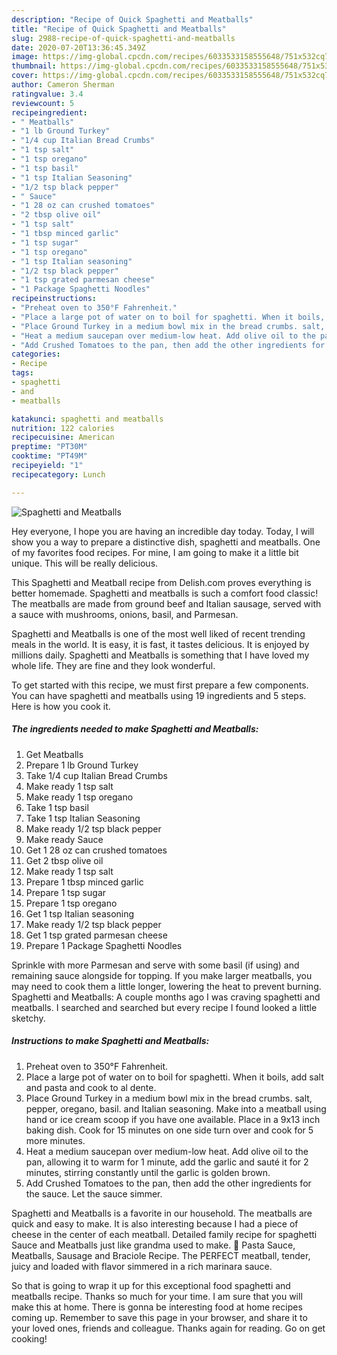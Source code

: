```yaml
---
description: "Recipe of Quick Spaghetti and Meatballs"
title: "Recipe of Quick Spaghetti and Meatballs"
slug: 2988-recipe-of-quick-spaghetti-and-meatballs
date: 2020-07-20T13:36:45.349Z
image: https://img-global.cpcdn.com/recipes/6033533158555648/751x532cq70/spaghetti-and-meatballs-recipe-main-photo.jpg
thumbnail: https://img-global.cpcdn.com/recipes/6033533158555648/751x532cq70/spaghetti-and-meatballs-recipe-main-photo.jpg
cover: https://img-global.cpcdn.com/recipes/6033533158555648/751x532cq70/spaghetti-and-meatballs-recipe-main-photo.jpg
author: Cameron Sherman
ratingvalue: 3.4
reviewcount: 5
recipeingredient:
- " Meatballs"
- "1 lb Ground Turkey"
- "1/4 cup Italian Bread Crumbs"
- "1 tsp salt"
- "1 tsp oregano"
- "1 tsp basil"
- "1 tsp Italian Seasoning"
- "1/2 tsp black pepper"
- " Sauce"
- "1 28 oz can crushed tomatoes"
- "2 tbsp olive oil"
- "1 tsp salt"
- "1 tbsp minced garlic"
- "1 tsp sugar"
- "1 tsp oregano"
- "1 tsp Italian seasoning"
- "1/2 tsp black pepper"
- "1 tsp grated parmesan cheese"
- "1 Package Spaghetti Noodles"
recipeinstructions:
- "Preheat oven to 350°F Fahrenheit."
- "Place a large pot of water on to boil for spaghetti. When it boils, add salt and pasta and cook to al dente."
- "Place Ground Turkey in a medium bowl mix in the bread crumbs. salt,  pepper, oregano,  basil. and Italian seasoning. Make into a meatball using hand or ice cream scoop if you have one available.   Place in a 9x13 inch baking dish. Cook for 15 minutes on one side turn over and cook for 5 more minutes."
- "Heat a medium saucepan over medium-low heat. Add olive oil to the pan, allowing it to warm for 1 minute, add the garlic and sauté it for 2 minutes, stirring constantly until the garlic is golden brown."
- "Add Crushed Tomatoes to the pan, then add the other ingredients for the sauce. Let the sauce simmer."
categories:
- Recipe
tags:
- spaghetti
- and
- meatballs

katakunci: spaghetti and meatballs 
nutrition: 122 calories
recipecuisine: American
preptime: "PT30M"
cooktime: "PT49M"
recipeyield: "1"
recipecategory: Lunch

---
```



![Spaghetti and Meatballs](https://img-global.cpcdn.com/recipes/6033533158555648/751x532cq70/spaghetti-and-meatballs-recipe-main-photo.jpg)

Hey everyone, I hope you are having an incredible day today. Today, I will show you a way to prepare a distinctive dish, spaghetti and meatballs. One of my favorites food recipes. For mine, I am going to make it a little bit unique. This will be really delicious.

This Spaghetti and Meatball recipe from Delish.com proves everything is better homemade. Spaghetti and meatballs is such a comfort food classic! The meatballs are made from ground beef and Italian sausage, served with a sauce with mushrooms, onions, basil, and Parmesan.

Spaghetti and Meatballs is one of the most well liked of recent trending meals in the world. It is easy, it is fast, it tastes delicious. It is enjoyed by millions daily. Spaghetti and Meatballs is something that I have loved my whole life. They are fine and they look wonderful.


To get started with this recipe, we must first prepare a few components. You can have spaghetti and meatballs using 19 ingredients and 5 steps. Here is how you cook it.

<!--inarticleads1-->

##### The ingredients needed to make Spaghetti and Meatballs:

1. Get  Meatballs
1. Prepare 1 lb Ground Turkey
1. Take 1/4 cup Italian Bread Crumbs
1. Make ready 1 tsp salt
1. Make ready 1 tsp oregano
1. Take 1 tsp basil
1. Take 1 tsp Italian Seasoning
1. Make ready 1/2 tsp black pepper
1. Make ready  Sauce
1. Get 1 28 oz can crushed tomatoes
1. Get 2 tbsp olive oil
1. Make ready 1 tsp salt
1. Prepare 1 tbsp minced garlic
1. Prepare 1 tsp sugar
1. Prepare 1 tsp oregano
1. Get 1 tsp Italian seasoning
1. Make ready 1/2 tsp black pepper
1. Get 1 tsp grated parmesan cheese
1. Prepare 1 Package Spaghetti Noodles


Sprinkle with more Parmesan and serve with some basil (if using) and remaining sauce alongside for topping. If you make larger meatballs, you may need to cook them a little longer, lowering the heat to prevent burning. Spaghetti and Meatballs: A couple months ago I was craving spaghetti and meatballs. I searched and searched but every recipe I found looked a little sketchy. 

<!--inarticleads2-->

##### Instructions to make Spaghetti and Meatballs:

1. Preheat oven to 350°F Fahrenheit.
1. Place a large pot of water on to boil for spaghetti. When it boils, add salt and pasta and cook to al dente.
1. Place Ground Turkey in a medium bowl mix in the bread crumbs. salt,  pepper, oregano,  basil. and Italian seasoning. Make into a meatball using hand or ice cream scoop if you have one available.   Place in a 9x13 inch baking dish. Cook for 15 minutes on one side turn over and cook for 5 more minutes.
1. Heat a medium saucepan over medium-low heat. Add olive oil to the pan, allowing it to warm for 1 minute, add the garlic and sauté it for 2 minutes, stirring constantly until the garlic is golden brown.
1. Add Crushed Tomatoes to the pan, then add the other ingredients for the sauce. Let the sauce simmer.


Spaghetti and Meatballs is a favorite in our household. The meatballs are quick and easy to make. It is also interesting because I had a piece of cheese in the center of each meatball. Detailed family recipe for spaghetti Sauce and Meatballs just like grandma used to make.  Pasta Sauce, Meatballs, Sausage and Braciole Recipe. The PERFECT meatball, tender, juicy and loaded with flavor simmered in a rich marinara sauce. 

So that is going to wrap it up for this exceptional food spaghetti and meatballs recipe. Thanks so much for your time. I am sure that you will make this at home. There is gonna be interesting food at home recipes coming up. Remember to save this page in your browser, and share it to your loved ones, friends and colleague. Thanks again for reading. Go on get cooking!
